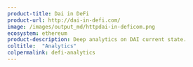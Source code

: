 ```yaml
---
product-title: Dai in DeFi
product-url: http://dai-in-defi.com/
image: /images/output_md/httpdai-in-deficom.png
ecosystem: ethereum
product-description: Deep analytics on DAI current state.  
coltitle:  "Analytics"
colpermalink: defi-analytics 
---
```

